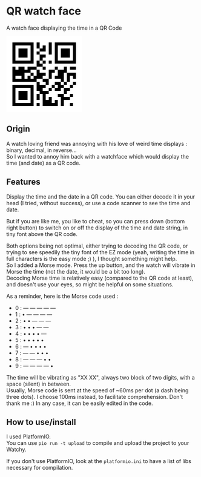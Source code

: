 # QR watch face
A watch face displaying the time in a QR Code

![Screenshot](./qr_watchface_screen.png)


## Origin
A watch loving friend was annoying with his love of weird time displays : binary, decimal, in reverse…  
So I wanted to annoy him back with a watchface which would display the time (and date) as a QR code.

## Features
Display the time and the date in a QR code. You can either decode it in your head (I tried, without success), or use a code scanner to see the time and date.

But if you are like me, you like to cheat, so you can press down (bottom right button) to switch on or off the display of the time and date string, in tiny font above the QR code.

Both options being not optimal, either trying to decoding the QR code, or trying to see speedily the tiny font of the EZ mode (yeah, writing the time in full characters is the easy mode ;) ), I thought something might help.  
So I added a Morse mode. Press the up button, and the watch will vibrate in Morse the time (not the date, it would be a bit too long).  
Decoding Morse time is relatively easy (compared to the QR code at least), and doesn't use your eyes, so might be helpful on some situations.

As a reminder, here is the Morse code used :

* 0 : — — — — —
* 1 : • — — — —
* 2 : • • — — —
* 3 : • • • — —
* 4 : • • • • —
* 5 : • • • • •
* 6 : — • • • •
* 7 : — — • • •
* 8 : — — — • •
* 9 : — — — — •

The time will be vibrating as "XX XX", always two block of two digits, with a space (silent) in between.  
Usually, Morse code is sent at the speed of ~60ms per dot (a dash being three dots). I choose 100ms instead, to facilitate comprehension. Don't thank me :) In any case, it can be easily edited in the code.

## How to use/install
I used PlatformIO.  
You can use `pio run -t upload` to compile and upload the project to your Watchy.

If you don't use PlatformIO, look at the `platformio.ini` to have a list of libs necessary for compilation.
